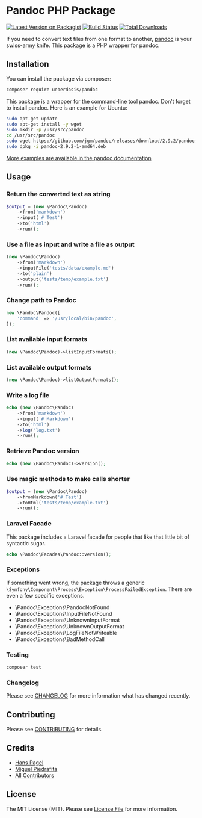 # Pandoc PHP Package

[![Latest Version on Packagist](https://img.shields.io/packagist/v/ueberdosis/pandoc.svg?style=flat-square)](https://packagist.org/packages/ueberdosis/pandoc)
[![Build Status](https://github.com/ueberdosis/pandoc/workflows/run-tests/badge.svg)](https://github.com/ueberdosis/pandoc/actions)
[![Total Downloads](https://img.shields.io/packagist/dt/ueberdosis/pandoc.svg?style=flat-square)](https://packagist.org/packages/ueberdosis/pandoc)

If you need to convert text files from one format to another, [pandoc](https://pandoc.org/) is your swiss-army knife. This package is a PHP wrapper for pandoc.

## Installation

You can install the package via composer:

```bash
composer require ueberdosis/pandoc
```

This package is a wrapper for the command-line tool pandoc. Don’t forget to install pandoc. Here is an example for Ubuntu:

```bash
sudo apt-get update
sudo apt-get install -y wget
sudo mkdir -p /usr/src/pandoc
cd /usr/src/pandoc
sudo wget https://github.com/jgm/pandoc/releases/download/2.9.2/pandoc-2.9.2-1-amd64.deb
sudo dpkg -i pandoc-2.9.2-1-amd64.deb
```

[More examples are available in the pandoc documentation](https://pandoc.org/installing.html)

## Usage

### Return the converted text as string

``` php
$output = (new \Pandoc\Pandoc)
    ->from('markdown')
    ->input('# Test')
    ->to('html')
    ->run();
```

### Use a file as input and write a file as output

``` php
(new \Pandoc\Pandoc)
    ->from('markdown')
    ->inputFile('tests/data/example.md')
    ->to('plain')
    ->output('tests/temp/example.txt')
    ->run();
```

### Change path to Pandoc

``` php
new \Pandoc\Pandoc([
    'command' => '/usr/local/bin/pandoc',
]);
```

### List available input formats

``` php
(new \Pandoc\Pandoc)->listInputFormats();
```

### List available output formats

``` php
(new \Pandoc\Pandoc)->listOutputFormats();
```

### Write a log file

``` php
echo (new \Pandoc\Pandoc)
    ->from('markdown')
    ->input('# Markdown')
    ->to('html')
    ->log('log.txt')
    ->run();
```

### Retrieve Pandoc version

``` php
echo (new \Pandoc\Pandoc)->version();
```

### Use magic methods to make calls shorter

``` php
$output = (new \Pandoc\Pandoc)
    ->fromMarkdown('# Test')
    ->toHtml('tests/temp/example.txt')
    ->run();
```

### Laravel Facade

This package includes a Laravel facade for people that like that little bit of syntactic sugar.

```php
echo \Pandoc\Facades\Pandoc::version();
```

### Exceptions

If something went wrong, the package throws a generic `\Symfony\Component\Process\Exception\ProcessFailedException`. There are even a few specific exceptions.

* \Pandoc\Exceptions\PandocNotFound
* \Pandoc\Exceptions\InputFileNotFound
* \Pandoc\Exceptions\UnknownInputFormat
* \Pandoc\Exceptions\UnknownOutputFormat
* \Pandoc\Exceptions\LogFileNotWriteable
* \Pandoc\Exceptions\BadMethodCall

### Testing

``` bash
composer test
```

### Changelog

Please see [CHANGELOG](CHANGELOG.md) for more information what has changed recently.

## Contributing

Please see [CONTRIBUTING](CONTRIBUTING.md) for details.

## Credits

- [Hans Pagel](https://github.com/hanspagel)
- [Miguel Piedrafita](https://github.com/m1guelpf)
- [All Contributors](../../contributors)

## License

The MIT License (MIT). Please see [License File](LICENSE.md) for more information.
